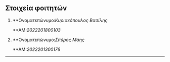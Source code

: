 ## Στοιχεία φοιτητών

 1. **Ονοματεπώνυμο:*Κυριακόπουλος Βασίλης* 

    **ΑΜ:*2022201800103* 

 2. **Ονοματεπώνυμο:*Σπύρος Μάης* 

    **ΑΜ:*2022201300176* 

---
